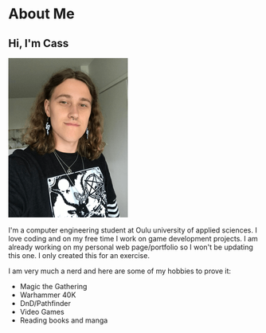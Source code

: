 # About Me

## Hi, I'm Cass

![Pic of me](image_2023-10-14_162454125.png)

I'm a computer engineering student at Oulu university of applied sciences. I love coding and on my free time I work on game development projects. I am already working on my personal web page/portfolio so I won't be updating this one. I only created this for an exercise.    

I am very much a nerd and here are some of my hobbies to prove it:
* Magic the Gathering
* Warhammer 40K
* DnD/Pathfinder
* Video Games
* Reading books and manga
